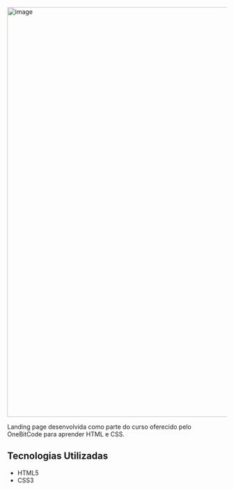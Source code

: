 <img width="942" alt="image" src="https://github.com/italovrodrigues/projeto-seal-world/assets/147843150/9ca2a947-7e3d-4b26-a6d8-5071141a35dd">

Landing page desenvolvida como parte do curso oferecido pelo OneBitCode para aprender HTML e CSS. 

## Tecnologias Utilizadas
- HTML5
- CSS3
